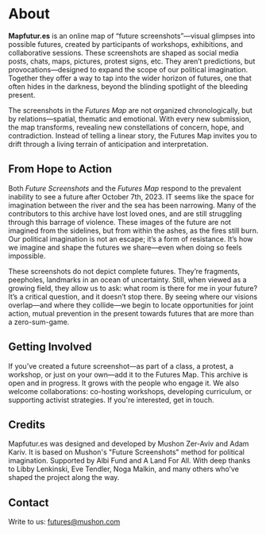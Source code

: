 # About

**Mapfutur.es** is an online map of “future screenshots”—visual glimpses into possible futures, created by participants of workshops, exhibitions, and collaborative sessions. These screenshots are shaped as social media posts, chats, maps, pictures, protest signs, etc. They aren’t predictions, but provocations—designed to expand the scope of our political imagination. Together they offer a way to tap into the wider horizon of futures, one that often hides in the darkness, beyond the blinding spotlight of the bleeding present.

The screenshots in the _Futures Map_ are not organized chronologically, but by relations—spatial, thematic and emotional. With every new submission, the map transforms, revealing new constellations of concern, hope, and contradiction. Instead of telling a linear story, the Futures Map invites you to drift through a living terrain of anticipation and interpretation.

## From Hope to Action

Both _Future Screenshots_ and the _Futures Map_ respond to the prevalent inability to see a future after October 7th, 2023. IT seems like the space for imagination  between the river and the sea has been narrowing. Many of the contributors to this archive have lost loved ones, and are still struggling through this barrage of violence. These images of the future are not imagined from the sidelines, but from within the ashes, as the fires still burn. Our political imagination is not an escape; it’s a form of resistance. It’s how we imagine and shape the futures we share—even when doing so feels impossible.

These screenshots do not depict complete futures. They’re fragments, peepholes, landmarks in an ocean of uncertainty. Still, when viewed as a growing field, they allow us to ask: what room is there for me in your future? It’s a critical question, and it doesn’t stop there. By seeing where our visions overlap—and where they collide—we begin to locate opportunities for joint action, mutual prevention in the present towards futures that are more than a zero-sum-game. 

## Getting Involved

If you’ve created a future screenshot—as part of a class, a protest, a workshop, or just on your own—add it to the Futures Map. This archive is open and in progress. It grows with the people who engage it. We also welcome collaborations: co-hosting workshops, developing curriculum, or supporting activist strategies. If you're interested, get in touch.

## Credits

Mapfutur.es was designed and developed by Mushon Zer-Aviv and Adam Kariv. It is based on Mushon's "Future Screenshots" method for political imagination. Supported by Albi Fund and A Land For All. With deep thanks to Libby Lenkinski, Eve Tendler, Noga Malkin, and many others who’ve shaped the project along the way.

## Contact

Write to us: [futures@mushon.com](mailto:futures@mushon.com)

